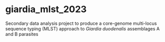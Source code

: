 # giardia_mlst_2023
Secondary data analysis project to produce a core-genome multi-locus sequence typing (MLST) approach to _Giardia duodenalis_ assemblages A and B parasites
